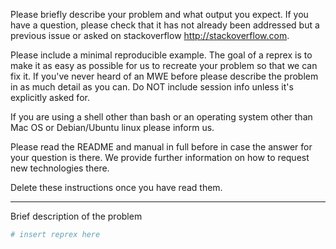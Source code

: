 Please briefly describe your problem and what output you expect. If you have a question,
please check that it has not already been addressed but a previous issue or
asked on stackoverflow <http://stackoverflow.com>.

Please include a minimal reproducible example.
The goal of a reprex is to make it as easy as possible
for us to recreate your problem so that we can fix it.
If you've never heard of an MWE before please describe the
problem in as much detail as you can.
Do NOT include session info unless it's explicitly asked for.

If you are using a shell other than bash or an operating
system other than Mac OS or Debian/Ubuntu linux please
inform us.

Please read the README and manual in full before in
case the answer for your question is there. We provide
further information on how to request new technologies there. 
  
  Delete these instructions once you have read them.

---
  
  Brief description of the problem

```r
# insert reprex here
```

